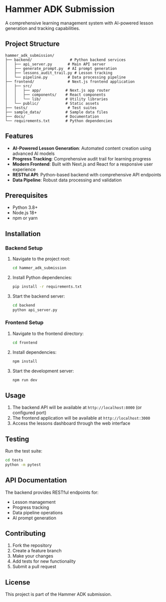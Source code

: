 # Hammer ADK Submission

A comprehensive learning management system with AI-powered lesson generation and tracking capabilities.

## Project Structure

```
hammer_adk_submission/
├── backend/                 # Python backend services
│   ├── api_server.py       # Main API server
│   ├── generate_prompt.py  # AI prompt generation
│   ├── lessons_audit_trail.py # Lesson tracking
│   └── pipeline.py         # Data processing pipeline
├── frontend/               # Next.js frontend application
│   ├── src/
│   │   ├── app/           # Next.js app router
│   │   ├── components/    # React components
│   │   └── lib/           # Utility libraries
│   └── public/            # Static assets
├── tests/                  # Test suites
├── sample_data/           # Sample data files
├── docs/                  # Documentation
└── requirements.txt       # Python dependencies
```

## Features

- **AI-Powered Lesson Generation**: Automated content creation using advanced AI models
- **Progress Tracking**: Comprehensive audit trail for learning progress
- **Modern Frontend**: Built with Next.js and React for a responsive user experience
- **RESTful API**: Python-based backend with comprehensive API endpoints
- **Data Pipeline**: Robust data processing and validation

## Prerequisites

- Python 3.8+
- Node.js 18+
- npm or yarn

## Installation

### Backend Setup

1. Navigate to the project root:
   ```bash
   cd hammer_adk_submission
   ```

2. Install Python dependencies:
   ```bash
   pip install -r requirements.txt
   ```

3. Start the backend server:
   ```bash
   cd backend
   python api_server.py
   ```

### Frontend Setup

1. Navigate to the frontend directory:
   ```bash
   cd frontend
   ```

2. Install dependencies:
   ```bash
   npm install
   ```

3. Start the development server:
   ```bash
   npm run dev
   ```

## Usage

1. The backend API will be available at `http://localhost:8000` (or configured port)
2. The frontend application will be available at `http://localhost:3000`
3. Access the lessons dashboard through the web interface

## Testing

Run the test suite:
```bash
cd tests
python -m pytest
```

## API Documentation

The backend provides RESTful endpoints for:
- Lesson management
- Progress tracking
- Data pipeline operations
- AI prompt generation

## Contributing

1. Fork the repository
2. Create a feature branch
3. Make your changes
4. Add tests for new functionality
5. Submit a pull request

## License

This project is part of the Hammer ADK submission. 